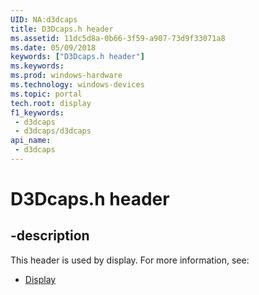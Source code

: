 ```yaml
---
UID: NA:d3dcaps
title: D3Dcaps.h header
ms.assetid: 11dc5d8a-0b66-3f59-a907-73d9f33071a8
ms.date: 05/09/2018
keywords: ["D3Dcaps.h header"]
ms.keywords: 
ms.prod: windows-hardware
ms.technology: windows-devices
ms.topic: portal
tech.root: display
f1_keywords:
 - d3dcaps
 - d3dcaps/d3dcaps
api_name:
 - d3dcaps
---
```


# D3Dcaps.h header


## -description

This header is used by display. For more information, see:

- [Display](../_display/index.md)

